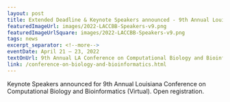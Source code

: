 ```yaml
---
layout: post
title: Extended Deadline & Keynote Speakers announced - 9th Annual Louisiana Conference on Computational Biology and Bioinformatics
featuredImageUrl: images/2022-LACCBB-Speakers-v9.png
featuredImageUrlSquare: images/2022-LACCBB-Speakers-v9.png
tags: news
excerpt_separator: <!--more-->
eventDate: April 21 — 23, 2022
textOnUrl: 9th Annual LA Conference on Computational Biology and Bioinformatics
link: /conference-on-biology-and-bioinformatics.html
---
```

<p>Keynote Speakers announced for 9th Annual Louisiana Conference on Computational Biology and Bioinformatics (Virtual). Open registration.</p>